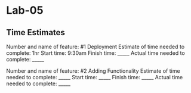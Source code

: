 # Lab-05

## Time Estimates

Number and name of feature: #1 Deployment
Estimate of time needed to complete: 1hr
Start time: 9:30am
Finish time: _____
Actual time needed to complete: _____

Number and name of feature: #2 Adding Functionality
Estimate of time needed to complete: _____
Start time: _____
Finish time: _____
Actual time needed to complete: _____